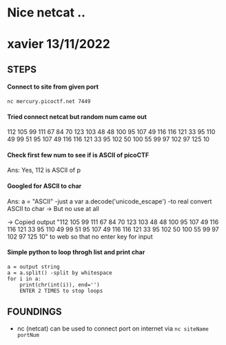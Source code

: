 
# Nice netcat ..

# xavier 13/11/2022
 
## STEPS
#### Connect to site from given port
```
nc mercury.picoctf.net 7449
```

#### Tried connect netcat but random num came out
112 
105 
99 
111 
67 
84 
70 
123 
103 
48 
48 
100 
95 
107 
49 
116 
116 
121 
33 
95 
110 
49 
99 
51 
95 
107 
49 
116 
116 
121 
33 
95 
102 
50 
100 
55 
99 
97 
102 
97 
125 
10 

#### Check first few num to see if is ASCII of picoCTF
Ans: Yes, 112 is ASCII of p

#### Googled for ASCII to char
Ans: a = "ASCII" -just a var
     a.decode('unicode_escape') -to real convert ASCII to char
-> But no use at all

-> Copied output "112  105  99  111  67  84  70  123  103  48  48  100  95  107  49  116  116  121  33  95  110  49  99  51  95  107  49  116  116  121  33  95  102  50  100  55  99  97  102  97  125  10" to web so that no enter key for input

#### Simple python to loop throgh list and print char
```
a = output string
a = a.split() -split by whitespace
for i in a:
	print(chr(int(i)), end='')
	ENTER 2 TIMES to stop loops
```


## FOUNDINGS
- nc (netcat) can be used to connect port on internet via ```nc siteName portNum```